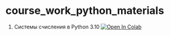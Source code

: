 # course_work_python_materials

1. Системы счисления в Python 3.10 <a target="_blank" href="https://colab.research.google.com/github/https://colab.research.google.com/drive/1wMJFRLR3NJkJkKmb0EhMvt4L-1cAsmQL"> <img src="https://colab.research.google.com/assets/colab-badge.svg" alt="Open In Colab"/> </a>
